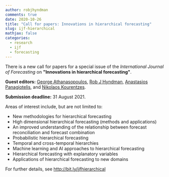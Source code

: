 ```yaml
---
author: robjhyndman
comments: true
date: 2020-10-26
title: "Call for papers: Innovations in hierarchical forecasting"
slug: ijf-hierarchical
mathjax: false
categories:
  - research
  - ijf
  - forecasting
---
```


There is a new call for papers for a special issue of the *International Journal of Forecasting* on **"Innovations in hierarchical forecasting"**.

**Guest editors:** [George Athanasopoulos](https://research.monash.edu/en/persons/george-athanasopoulos), [Rob J Hyndman](/), [Anastasios Panagiotelis](https://anastasiospanagiotelis.netlify.app/), and [Nikolaos Kourentzes](http://nikolaos.kourentzes.com/).

**Submission deadline:** 31 August 2021.

Areas of interest include, but are not limited to:

* New methodologies for hierarchical forecasting
* High dimensional hierarchical forecasting (methods and applications)
* An improved understanding of the relationship between forecast reconciliation and forecast combination
* Probabilistic hierarchical forecasting
* Temporal and cross-temporal hierarchies
* Machine learning and AI approaches to hierarchical forecasting
* Hierarchical forecasting with explanatory variables
* Applications of hierarchical forecasting to new domains

For further details, see http://bit.ly/ijfhierarchical
